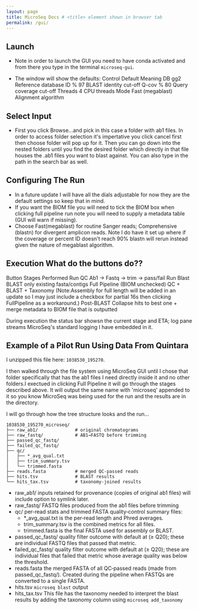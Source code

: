 ```yaml
---
layout: page 
title: MicroSeq Docs # <title> element shown in browser tab 
permalink: /gui/
--- 
```


## Launch 

* Note in order to launch the GUI you need to have conda activated and from there you type in the  terminal `microseq-gui`. 

* The window will show the defaults:
Control	Default	Meaning
DB	gg2	Reference database
ID %	97	BLAST identity cut-off
Q-cov %	80	Query coverage cut-off
Threads	4	CPU threads
Mode	Fast (megablast)	Alignment algorithm


## Select Input 
* First you click Browse...and pick in this case a folder with ab1 files. In order to access folder selection it's impertative you click cancel first then choose folder will pop up for it. Then you can go down into the nested folders until you find the desired folder which directly in that file houses the .ab1 files you want to blast against. You can also type in the path in the search bar as well. 

## Configuring The Run 
* In a future update I will have all the dials adjustable for now they are the default settings so keep that in mind. 
* If you want the BIOM file you will need to tick the BIOM box when clicking full pipeline run note you will need to supply a metadata table (GUI will warn if missing). 
* Choose Fast(megablast) for routine Sanger reads; Comprehensive (blastn) for divergent amplicon reads. Note I do have it set up where if the coverage or percent ID doesn't reach 90% blastn will rerun instead given the nature of megablast algorithm. 
## Execution What do the buttons do?? 
Button Stages Performed 
Run QC Ab1 -> Fastq -> trim -> pass/fail 
Run Blast BLAST only existing fasta/contigs 
Full Pipeline (BIOM unchecked) QC + BLAST + Taxonomy (Note:Assembly for full length will be added in an update so I may just include a checkbox for partial 16s then clicking FullPipeline as a workaround.)
Post-BLAST Collapse hits to best one + merge metadata to BIOM file that is outputted 

During execution the status bar showsn the current stage and ETA; log pane streams MicroSeq's standard logging I have embedded in it. 

## Example of a Pilot Run Using Data From Quintara 
I unzipped this file here:
`1038530_195270`. 

I then walked through the file system using MicroSeq GUI until I chose that folder specifically that has the ab1 files I need directly inside it and no other folders.I exectued in clicking Full Pipeline it will go through the stages described above.
It will output the same name with 'microseq' appended to it so you know MicroSeq was being used for the run and the results are in the directory. 

I will go through how the tree structure looks and the run...

```
1038530_195270_microseq/
├── raw_ab1/              # original chromatograms
├── raw_fastq/            # AB1→FASTQ before trimming
├── passed_qc_fastq/
├── failed_qc_fastq/
├── qc/
│   ├── *_avg_qual.txt
│   ├── trim_summary.tsv
│   └── trimmed.fasta
├── reads.fasta           # merged QC-passed reads
├── hits.tsv              # BLAST results
└── hits_tax.tsv          # taxonomy-joined results
```

* raw_ab1/ inputs retained for provenance (copies of original ab1 files) will include option to symlink later. 
* raw_fastq/ FASTQ files produced from the ab1 files before trimming 
* qc/ per-read stats and trimmed FASTA quality‑control summary files:
  - *_avg_qual.txt is the per‑read length and Phred averages.
  - trim_summary.tsv is the combined metrics for all files.
  - trimmed.fasta is the final FASTA used for assembly or BLAST.
* passed_qc_fastq/ quality filter outcome with default at (≥ Q20); these are individual FASTQ files that passed that metric. 
* failed_qc_fastq/ quality filter outcome with default at (≥ Q20); these are individual files that failed that metric whose average quality was below the threshold. 
* reads.fasta the merged FASTA of all QC‑passed reads (made from passed_qc_fastq/). Created during the pipeline when FASTQs are converted to a single FASTA. 
* hits.tsv `microseq blast` output 
* hits_tax.tsv This file has the taxonomy needed to interpret the blast results by adding the taxonomy column using `microseq add_taxonomy` 



